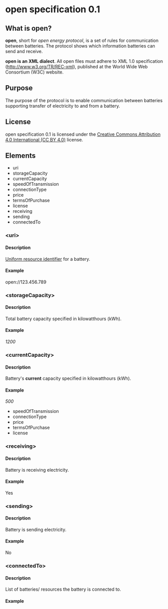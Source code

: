 # open specification 0.1
## What is open?

**open**, short for _open energy protocol_, is a set of rules for communication between batteries. The protocol shows which information batteries can send and receive.

**open is an XML dialect**. All open files must adhere to XML 1.0 specification (http://www.w3.org/TR/REC-xml), published at the World Wide Web Consortium (W3C) website.

## Purpose

The purpose of the protocol is to enable communication between batteries supporting transfer of electricity to and from a battery.

## License

open specification 0.1 is licensed under the [Creative Commons Attribution 4.0 International (CC BY 4.0)](https://creativecommons.org/licenses/by/4.0/) license.

## Elements

* uri
* storageCapacity
* currentCapacity
* speedOfTransmission
* connectionType
* price
* termsOfPurchase
* license
* receiving
* sending
* connectedTo
    


### \<uri\>
#### Description
[Uniform resource identifier](https://en.wikipedia.org/wiki/Uniform_Resource_Identifier) for a battery.
#### Example
open://123.456.789

### \<storageCapacity\>
#### Description
Total battery capacity specified in kilowatthours (kWh).
#### Example
_1200_

### \<currentCapacity\>
#### Description
Battery's **current** capacity specified in kilowatthours (kWh).
#### Example
_500_


* speedOfTransmission
* connectionType
* price
* termsOfPurchase
* license

### \<receiving\>
#### Description
Battery is receiving electricity.
#### Example
Yes

### \<sending\>
#### Description
Battery is sending electricity.
#### Example
No

### \<connectedTo\>
#### Description
List of batteries/ resources the battery is connected to.
#### Example
